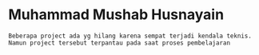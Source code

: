 # Muhammad Mushab Husnayain 

```
Beberapa project ada yg hilang karena sempat terjadi kendala teknis. Namun project tersebut terpantau pada saat proses pembelajaran
```
